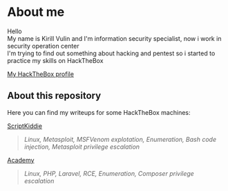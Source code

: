 About me
===
Hello  
My name is Kirill Vulin and I'm information security specialist, now i work in security operation center  
I'm trying to find out something about hacking and pentest so i started to practice my skills on HackTheBox

[My HackTheBox profile](https://app.hackthebox.eu/profile/242436)

About this repository
---
Here you can find my writeups for some HackTheBox machines:

[ScriptKiddie](https://github.com/Healops/Writeups/tree/main/ScriptKiddie/Readme.md)
>*Linux, Metasploit, MSFVenom explotation, Enumeration, Bash code injection, Metasploit privilege escalation*

[Academy](https://github.com/Healops/Writeups/tree/main/Academy/Readme.md)
>*Linux, PHP, Laravel, RCE, Enumeration, Composer privilege escalation*

